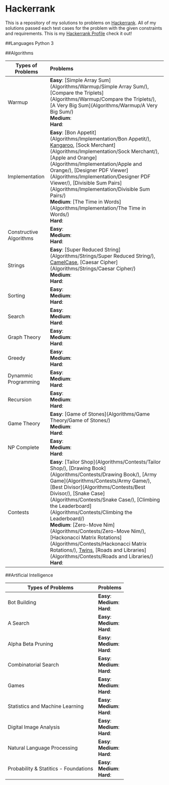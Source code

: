 # Hackerrank
This is a repository of my solutions to problems on [Hackerrank](https://www.hackerrank.com/). All of my solutions passed each test cases for the problem with the given constraints and requirements. This is my [Hackerrank Profile](https://www.hackerrank.com/mariofidalgo) check it out!

##Languages
Python 3


##Algorithms

| Types of Problems        | Problems           
| ------------- |:-------------|
| Warmup                  | **Easy**: [Simple Array Sum](Algorithms/Warmup/Simple Array Sum/), [Compare the Triplets](Algorithms/Warmup/Compare the Triplets/), [A Very Big Sum](Algorithms/Warmup/A Very Big Sum/)<br> **Medium**:<br> **Hard**:
| Implementation          | **Easy**: [Bon Appetit](Algorithms/Implementation/Bon Appetit/), [Kangaroo](Algorithms/Implementation/Kangaroo/), [Sock Merchant](Algorithms/Implementation/Sock Merchant/), [Apple and Orange](Algorithms/Implementation/Apple and Orange/), [Designer PDF Viewer](Algorithms/Implementation/Designer PDF Viewer/), [Divisible Sum Pairs](Algorithms/Implementation/Divisible Sum Pairs/)<br> **Medium**: [The Time in Words](Algorithms/Implementation/The Time in Words/)<br> **Hard**:
| Constructive Algorithms | **Easy**:<br> **Medium**:<br> **Hard**:
| Strings                 | **Easy**: [Super Reduced String](Algorithms/Strings/Super Reduced String/), [CamelCase](Algorithms/Strings/CamelCase/), [Caesar Cipher](Algorithms/Strings/Caesar Cipher/)<br> **Medium**:<br> **Hard**:      
| Sorting                 | **Easy**:<br> **Medium**:<br> **Hard**:    
| Search                  | **Easy**:<br> **Medium**:<br> **Hard**:      
| Graph Theory            | **Easy**:<br> **Medium**:<br> **Hard**:     
| Greedy                  | **Easy**:<br> **Medium**:<br> **Hard**:   
| Dynammic Programming    | **Easy**:<br> **Medium**:<br> **Hard**:     
| Recursion               | **Easy**:<br> **Medium**:<br> **Hard**:      
| Game Theory             |  **Easy**: [Game of Stones](Algorithms/Game Theory/Game of Stones/)<br> **Medium**:<br> **Hard**:  
| NP Complete             | **Easy**:<br> **Medium**:<br> **Hard**:     
| Contests                | **Easy**: [Tailor Shop](Algorithms/Contests/Tailor Shop/), [Drawing Book](Algorithms/Contests/Drawing Book/), [Army Game](Algorithms/Contests/Army Game/), [Best Divisor](Algorithms/Contests/Best Divisor/), [Snake Case](Algorithms/Contests/Snake Case/), [Climbing the Leaderboard](Algorithms/Contests/Climbing the Leaderboard/)<br> **Medium**: [Zero-Move Nim](Algorithms/Contests/Zero-Move Nim/), [Hackonacci Matrix Rotations](Algorithms/Contests/Hackonacci Matrix Rotations/), [Twins](Algorithms/Contests/Twins/), [Roads and Libraries](Algorithms/Contests/Roads and Libraries/)<br> **Hard**:

##Artificial Intelligence

| Types of Problems        | Problems           
| ------------- |:-------------|
| Bot Building                  | **Easy**: <br> **Medium**:<br> **Hard**:
| A Search          | **Easy**: <br> **Medium**: <br> **Hard**:
| Alpha Beta Pruning | **Easy**:<br> **Medium**:<br> **Hard**:
| Combinatorial Search                 | **Easy**: <br> **Medium**:<br> **Hard**:      
| Games                 | **Easy**:<br> **Medium**:<br> **Hard**:    
| Statistics and Machine Learning                  | **Easy**:<br> **Medium**:<br> **Hard**:      
| Digital Image Analysis            | **Easy**:<br> **Medium**:<br> **Hard**:     
| Natural Language Processing                  | **Easy**:<br> **Medium**:<br> **Hard**:   
| Probability & Statitics - Foundations    | **Easy**:<br> **Medium**:<br> **Hard**:     

